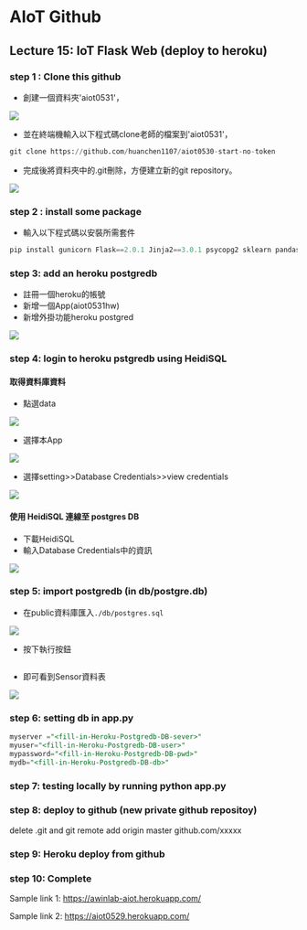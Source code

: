 # AIoT Github

## Lecture 15: IoT Flask Web (deploy to heroku)

### step 1 : Clone this github  

* 創建一個資料夾'aiot0531'，  
<img src="https://user-images.githubusercontent.com/94978161/174471764-a033c33c-fc1f-48a1-bede-d73d7025f6b6.png">  

* 並在終端機輸入以下程式碼clone老師的檔案到'aiot0531'，  
```python
git clone https://github.com/huanchen1107/aiot0530-start-no-token
```

* 完成後將資料夾中的.git刪除，方便建立新的git repository。  
<img src="https://user-images.githubusercontent.com/94978161/174472510-e6767dda-2a92-491d-bce2-60acfaf8703c.png">

### step 2 : install some package  

* 輸入以下程式碼以安裝所需套件  
```python
pip install gunicorn Flask==2.0.1 Jinja2==3.0.1 psycopg2 sklearn pandas numpy
```

### step 3: add an heroku postgredb

* 註冊一個heroku的帳號
* 新增一個App(aiot0531hw)
* 新增外掛功能heroku postgred
<img src="https://user-images.githubusercontent.com/94978161/174473233-5f20b2f1-b689-4190-9c0e-466a3d4209a0.png">

### step 4: login to heroku pstgredb using HeidiSQL

#### 取得資料庫資料
* 點選data  
<img src="https://user-images.githubusercontent.com/94978161/174473547-f2578c4e-5e26-48c1-938b-46685cc646ee.png">

* 選擇本App  
<img src="https://user-images.githubusercontent.com/94978161/174473619-830f8a5f-ffc5-447c-b65b-2b39f37df9b4.png">

* 選擇setting>>Database Credentials>>view credentials  
<img src="https://user-images.githubusercontent.com/94978161/174473893-adb26e54-649c-44e9-9538-6ab06d91e8b3.png">
  
#### 使用 HeidiSQL 連線至 postgres DB
* 下載HeidiSQL
* 輸入Database Credentials中的資訊
<img src="https://user-images.githubusercontent.com/94978161/174474414-86990a3d-eb96-4c18-ade1-2189517fc274.png">

### step 5: import postgredb (in db/postgre.db)
* 在public資料庫匯入`./db/postgres.sql`
<img src="https://user-images.githubusercontent.com/94978161/174475482-f5b6ac00-11b6-48ee-af0a-7c99777a4955.png">

* 按下執行按鈕
<img src="">

* 即可看到Sensor資料表
<img src="https://user-images.githubusercontent.com/94978161/174477942-4c55a8e4-63c9-4aae-ade6-98d0e55a8764.png">

### step 6: setting db in app.py


```sql
myserver ="<fill-in-Heroku-Postgredb-DB-sever>"
myuser="<fill-in-Heroku-Postgredb-DB-user>"
mypassword="<fill-in-Heroku-Postgredb-DB-pwd>"
mydb="<fill-in-Heroku-Postgredb-DB-db>"

```
### step 7: testing locally by running python app.py

### step 8: deploy to github (new private github repositoy)

delete .git and git remote add origin master github.com/xxxxx


### step 9: Heroku deploy from github

### step 10: Complete

Sample link 1:
https://awinlab-aiot.herokuapp.com/

Sample link 2: 
https://aiot0529.herokuapp.com/





